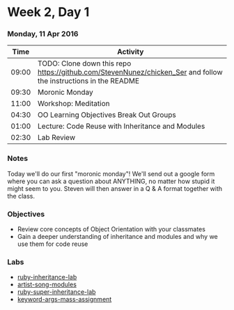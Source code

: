 # Week 2, Day 1

### Monday, 11 Apr 2016

| Time | Activity |
| --- | --- |
| 09:00 | TODO: Clone down this repo https://github.com/StevenNunez/chicken_Ser and follow the instructions in the README |
| 09:30 | Moronic Monday |
| 11:00 | Workshop: Meditation |
| 04:30 | OO Learning Objectives Break Out Groups |
| 01:00 | Lecture: Code Reuse with Inheritance and Modules |
| 02:30 | Lab Review |

### Notes

Today we'll do our first "moronic monday"! We'll send out a google form where you can ask a question about ANYTHING, no matter how stupid it might seem to you. Steven will then answer in a Q & A format together with the class.

### Objectives

- Review core concepts of Object Orientation with your classmates 
- Gain a deeper understanding of inheritance and modules and why we use them for code reuse 

### Labs

- [ruby-inheritance-lab](http://www.github.com/learn-co-students/ruby-inheritance-lab-web-0416)
- [artist-song-modules](http://www.github.com/learn-co-students/artist-song-modules-web-0416)
- [ruby-super-inheritance-lab](http://www.github.com/learn-co-students/ruby-super-inheritance-lab-web-0416)
- [keyword-args-mass-assignment](http://www.github.com/learn-co-students/keyword-args-mass-assignment-web-0416)

